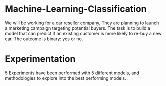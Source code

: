 # Machine-Learning-Classification
We will be working for a car reseller company, They are planning to launch a marketing campaign targeting potential buyers. The task is to build a model that can predict if an existing customer is more likely to re-buy a new car. The outcome is binary: yes or no. 

# Experimentation

5 Experiments have been performed with 5 different models, and methodologies to explore into the best performing models.
